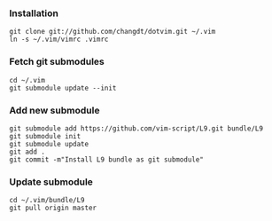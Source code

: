 ### Installation ###

    git clone git://github.com/changdt/dotvim.git ~/.vim
    ln -s ~/.vim/vimrc .vimrc

### Fetch git submodules ###

    cd ~/.vim
    git submodule update --init

### Add new submodule ###

    git submodule add https://github.com/vim-script/L9.git bundle/L9
    git submodule init 
    git submodule update
    git add .
    git commit -m"Install L9 bundle as git submodule"

### Update submodule ###

    cd ~/.vim/bundle/L9
    git pull origin master
